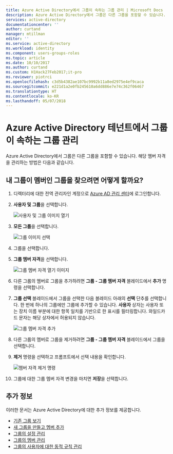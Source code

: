 ```yaml
---
title: Azure Active Directory에서 그룹이 속하는 그룹 관리 | Microsoft Docs
description: Azure Active Directory에서 그룹은 다른 그룹을 포함할 수 있습니다. 해당 멤버 자격을 관리하는 방법은 다음과 같습니다.
services: active-directory
documentationcenter: ''
author: curtand
manager: mtillman
editor: ''
ms.service: active-directory
ms.workload: identity
ms.component: users-groups-roles
ms.topic: article
ms.date: 10/10/2017
ms.author: curtand
ms.custom: H1Hack27Feb2017;it-pro
ms.reviewer: piotrci
ms.openlocfilehash: c3d5b4382ae107bc9992b11a8ed2975e4ef9caca
ms.sourcegitcommit: e221d1a2e0fb245610a6dd886e7e74c362f06467
ms.translationtype: HT
ms.contentlocale: ko-KR
ms.lasthandoff: 05/07/2018
---
```

# <a name="manage-to-which-groups-a-group-belongs-in-your-azure-active-directory-tenant"></a>Azure Active Directory 테넌트에서 그룹이 속하는 그룹 관리
Azure Active Directory에서 그룹은 다른 그룹을 포함할 수 있습니다. 해당 멤버 자격을 관리하는 방법은 다음과 같습니다.

## <a name="how-do-i-find-the-groups-of-which-my-group-is-a-member"></a>내 그룹이 멤버인 그룹을 찾으려면 어떻게 할까요?
1. 디렉터리에 대한 전역 관리자인 계정으로 [Azure AD 관리 센터](https://aad.portal.azure.com)에 로그인합니다.
2. **사용자 및 그룹**을 선택합니다.

   ![사용자 및 그룹 이미지 열기](./media/active-directory-groups-membership-azure-portal/search-user-management.png)
1. **모든 그룹**을 선택합니다.

   ![그룹 이미지 선택 ](./media/active-directory-groups-membership-azure-portal/view-groups-blade.png)
1. 그룹을 선택합니다.
2. **그룹 멤버 자격**을 선택합니다.

   ![그룹 멤버 자격 열기 이미지](./media/active-directory-groups-membership-azure-portal/group-membership-blade.png)
1. 다른 그룹의 멤버로 그룹을 추가하려면 **그룹 - 그룹 멤버 자격** 블레이드에서 **추가** 명령을 선택합니다.
2. **그룹 선택** 블레이드에서 그룹을 선택한 다음 블레이드 아래의 **선택** 단추를 선택합니다. 한 번에 하나의 그룹에만 그룹에 추가할 수 있습니다. **사용자** 상자는 사용자 또는 장치 이름 부분에 대한 항목 일치를 기반으로 한 표시를 필터링합니다. 와일드카드 문자는 해당 상자에서 허용되지 않습니다.

   ![그룹 멤버 자격 추가](./media/active-directory-groups-membership-azure-portal/add-group-membership.png)
8. 다른 그룹의 멤버로 그룹을 제거하려면 **그룹 - 그룹 멤버 자격** 블레이드에서 그룹을 선택합니다.
9. **제거** 명령을 선택하고 프롬프트에서 선택 내용을 확인합니다.

   ![멤버 자격 제거 명령](./media/active-directory-groups-membership-azure-portal/remove-group-membership.png)
10. 그룹에 대한 그룹 멤버 자격 변경을 마치면 **저장**을 선택합니다.

## <a name="additional-information"></a>추가 정보
이러한 문서는 Azure Active Directory에 대한 추가 정보를 제공합니다.

* [기존 그룹 보기](active-directory-groups-view-azure-portal.md)
* [새 그룹을 만들고 멤버 추가](active-directory-groups-create-azure-portal.md)
* [그룹의 설정 관리](active-directory-groups-settings-azure-portal.md)
* [그룹의 멤버 관리](active-directory-groups-members-azure-portal.md)
* [그룹의 사용자에 대한 동적 규칙 관리](active-directory-groups-dynamic-membership-azure-portal.md)
